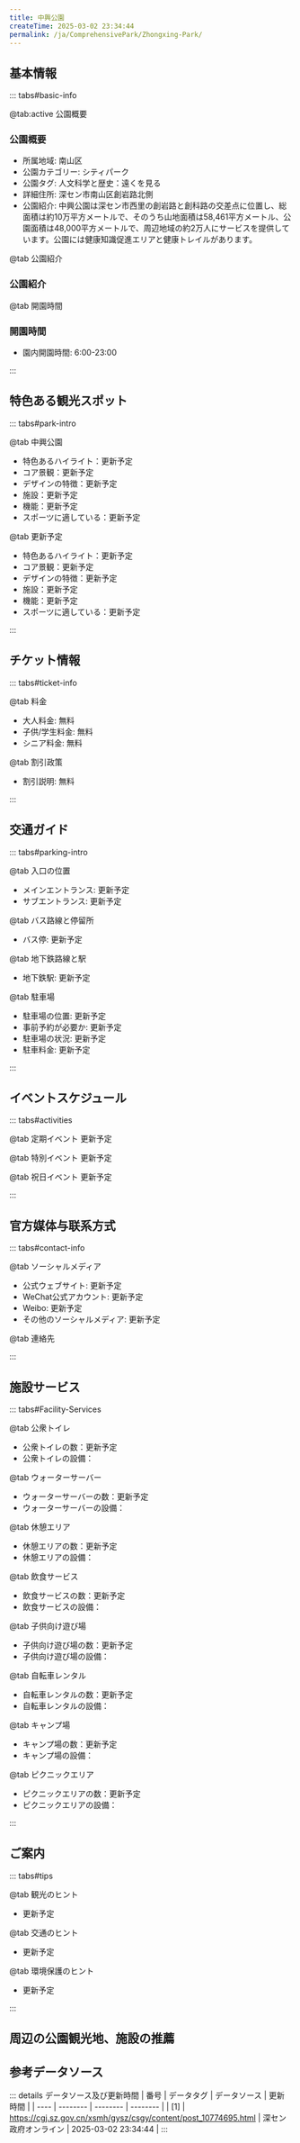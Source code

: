 ```yaml
---
title: 中興公園
createTime: 2025-03-02 23:34:44
permalink: /ja/ComprehensivePark/Zhongxing-Park/
---
```



<script setup>
import ImageSwiper from '/.vuepress/theme/components/ImageSwiper.vue'
// 轮播图数据
const swiperItems = [
    {
                link: 'https://cgj.sz.gov.cn/img/4/4005/4005709/10774695.jpg',
                title: '中興公園',
                description: '',
                author: '深セン政府オンライン',
                date: '2025/03/03'
                },
  {
                link: 'https://cgj.sz.gov.cn/img/4/4005/4005709/10774695.jpg',
                title: '中興公園',
                description: '',
                author: '深セン政府オンライン',
                date: '2025/03/03'
                }
]
// 配置项
const swiperConfig = {
  height: 500,
  showInfo: true
}
</script>
<!-- 轮播图组件 -->
<ImageSwiper :items="swiperItems" :config="swiperConfig" />



## 基本情報

::: tabs#basic-info

@tab:active 公園概要
### 公園概要
- 所属地域: 南山区
- 公園カテゴリー: シティパーク
- 公園タグ: 人文科学と歴史：遠くを見る
- 詳細住所: 深セン市南山区創岩路北側
- 公園紹介: 中興公園は深セン市西里の創岩路と創科路の交差点に位置し、総面積は約10万平方メートルで、そのうち山地面積は58,461平方メートル、公園面積は48,000平方メートルで、周辺地域の約2万人にサービスを提供しています。公園には健康知識促進エリアと健康トレイルがあります。

@tab 公園紹介
### 公園紹介
@tab 開園時間
### 開園時間
- 園内開園時間: 6:00-23:00

:::

## 特色ある観光スポット

::: tabs#park-intro

@tab 中興公園
<ImageCard
image="https://cgj.sz.gov.cn/images/index20230710_1.png"
    title="中興公園"
    description=""
    date=""
    author="深セン政府オンライン"
/>


- 特色あるハイライト：更新予定
- コア景観：更新予定
- デザインの特徴：更新予定
- 施設：更新予定
- 機能：更新予定
- スポーツに適している：更新予定

@tab 更新予定
<ImageCard
image="https://cgj.sz.gov.cn/images/index20230710_1.png"
    title="中興公園"
    description=""
    date=""
    author="深セン政府オンライン"
/>


- 特色あるハイライト：更新予定
- コア景観：更新予定
- デザインの特徴：更新予定
- 施設：更新予定
- 機能：更新予定
- スポーツに適している：更新予定

:::

## チケット情報

::: tabs#ticket-info

@tab 料金
- 大人料金: 無料
- 子供/学生料金: 無料
- シニア料金: 無料

@tab 割引政策
- 割引説明: 無料

:::

## 交通ガイド

::: tabs#parking-intro

@tab 入口の位置
- メインエントランス: 更新予定
- サブエントランス: 更新予定

@tab バス路線と停留所
- バス停: 更新予定

@tab 地下鉄路線と駅
- 地下鉄駅: 更新予定

@tab 駐車場
- 駐車場の位置: 更新予定
- 事前予約が必要か: 更新予定
- 駐車場の状況: 更新予定
- 駐車料金: 更新予定

:::

## イベントスケジュール

::: tabs#activities

@tab 定期イベント
更新予定

@tab 特別イベント
更新予定

@tab 祝日イベント
更新予定

:::

## 官方媒体与联系方式

::: tabs#contact-info

@tab ソーシャルメディア
- 公式ウェブサイト: 更新予定
- WeChat公式アカウント: 更新予定
- Weibo: 更新予定
- その他のソーシャルメディア: 更新予定

@tab 連絡先

:::

## 施設サービス

::: tabs#Facility-Services

@tab 公衆トイレ
- 公衆トイレの数：更新予定
- 公衆トイレの設備：

@tab ウォーターサーバー
- ウォーターサーバーの数：更新予定
- ウォーターサーバーの設備：

@tab 休憩エリア
- 休憩エリアの数：更新予定
- 休憩エリアの設備：

@tab 飲食サービス
- 飲食サービスの数：更新予定
- 飲食サービスの設備：

@tab 子供向け遊び場
- 子供向け遊び場の数：更新予定
- 子供向け遊び場の設備：

@tab 自転車レンタル
- 自転車レンタルの数：更新予定
- 自転車レンタルの設備：

@tab キャンプ場
- キャンプ場の数：更新予定
- キャンプ場の設備：

@tab ピクニックエリア
- ピクニックエリアの数：更新予定
- ピクニックエリアの設備：

:::

## ご案内

::: tabs#tips

@tab 観光のヒント
- 更新予定

@tab 交通のヒント
- 更新予定

@tab 環境保護のヒント
- 更新予定

:::

## 周辺の公園観光地、施設の推薦

<CardGrid>
  <ImageCard
        image="http://cgj.sz.gov.cn/img/4/4005/4005713/10774699.jpg"
        title="桂花路都市公園"
        description="桂花路都市公園は、市の緑化工事会議の精神を実践するために福田区が慎重に建設した重要な生活緑化プロジェクトです。公園地帯は深センの南北都市中心軸の南端に位置し、西はマングローブ保護区、東は福田港に繋がっており、長さは1.5キロメートル、総面積は約10万平方メートルである。"
        href="/ja/ComprehensivePark/Guihua Road Urban Park"
        author="深セン政府オンライン"
        date="2025/01/02"
      />
      <ImageCard
        image="http://cgj.sz.gov.cn/img/4/4005/4005713/10774699.jpg"
        title="桂花路都市公園"
        description="桂花路都市公園は、市の緑化工事会議の精神を実践するために福田区が慎重に建設した重要な生活緑化プロジェクトです。公園地帯は深センの南北都市中心軸の南端に位置し、西はマングローブ保護区、東は福田港に繋がっており、長さは1.5キロメートル、総面積は約10万平方メートルである。"
        href="/ja/ComprehensivePark/Guihua Road Urban Park"
        author="深セン政府オンライン"
        date="2025/01/02"
      />
    </CardGrid>


## 参考データソース

::: details データソース及び更新時間
| 番号 | データタグ | データソース | 更新時間 |
| ---- | -------- | -------- | -------- |
| [1] | https://cgj.sz.gov.cn/xsmh/gysz/csgy/content/post_10774695.html | 深セン政府オンライン | 2025-03-02 23:34:44 |
:::

